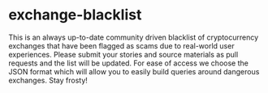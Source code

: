# exchange-blacklist
This is an always up-to-date community driven blacklist of cryptocurrency exchanges that have been flagged as scams due to real-world user experiences.  Please submit your stories and source materials as pull requests and the list will be updated.  For ease of access we choose the JSON format which will allow you to easily build queries around dangerous exchanges.  Stay frosty!
